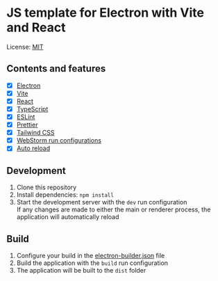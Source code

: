 # JS template for Electron with Vite and React

License: [MIT](/LICENSE)

## Contents and features
- [x] [Electron](https://www.electronjs.org/)
- [x] [Vite](https://vitejs.dev/)
- [x] [React](https://reactjs.org/)
- [x] [TypeScript](https://www.typescriptlang.org/)
- [x] [ESLint](https://eslint.org/)
- [x] [Prettier](https://prettier.io/)
- [x] [Tailwind CSS](https://tailwindcss.com/)
- [x] [WebStorm run configurations](/.idea/runConfigurations/ElectronViteReact.xml)
- [x] [Auto reload](./nodemon.json)

## Development
1. Clone this repository
2. Install dependencies: `npm install`
3. Start the development server with the ```dev``` run configuration\
If any changes are made to either the main or renderer process, the application will automatically reload

## Build
1. Configure your build in the [electron-builder.json](/electron-builder.json) file
2. Build the application with the ```build``` run configuration
3. The application will be built to the ```dist``` folder